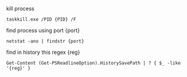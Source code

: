 kill process
```pwsh
taskkill.exe /PID {PID} /F

```

find process using port {port}
```pwsh
netstat -ano | findstr {port}

```

find in history this regex {reg}
```pwsh
Get-Content (Get-PSReadlineOption).HistorySavePath | ? { $_ -like '{reg}' }

```